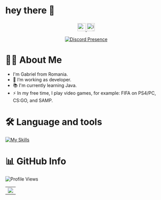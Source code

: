 ###
# hey there 👋

###

<div align="center">
  <a href="https://www.youtube.com/channel/UCg8ypcuc8a_EmV7yDWVhbKQ" target="_blank">
    <img src="https://www.svgrepo.com/show/13671/youtube.svg" height="25" alt="youtube logo"  />
  </a>

  <a href="https://www.instagram.com/paul.gabriel28/" target="_blank">
    <img src="https://www.svgrepo.com/show/452229/instagram-1.svg" height="25" alt="instagram logo"  />
  </a>
  
  <p align="center">
   <a href="https://discord.com/users/880057361081987082" target="_blank" rel="nofollow">
      <img src="https://lanyard.cnrad.dev/api/880057361081987082" alt="Discord Presence" align="center">
   </a>
</p>
</div>

###

# 👩‍💻  About Me
- I'm Gabriel from Romania.
- 🔭 I’m working as developer.
- 📚 I'm currently learning Java.
- ⚡ In my free time, I play video games, for example: FIFA on PS4/PC, CS:GO, and SAMP.

###

# 🛠 Language and tools
[![My Skills](https://skillicons.dev/icons?i=cpp,c,clion,cmake,html,css,js,bots,github,gitlab,matlab,mysql,ps,pr,php,phpstorm,pycharm,py,vscode,webstorm)](https://skillicons.dev)

###
# 📊 GitHub Info
![Profile Views](https://visitor-badge.laobi.icu/badge?page_id=paulgabriel28.paulgabriel28&) 
<table>
  <tr>
    <td align="center" style="padding=0;width=50%;">
      <img align="center" style="padding=0;" src="https://github-readme-stats-eight-theta.vercel.app/api?username=paulgabriel28&show_icons=true&include_all_commits=true&count_private=true&bg_color=1c1c1c&hide_border=true&text_color=ffffff&title_color=0000ff&icon_color=0000ff&hide_title=true" />
    </td>
  </tr>
</table>
